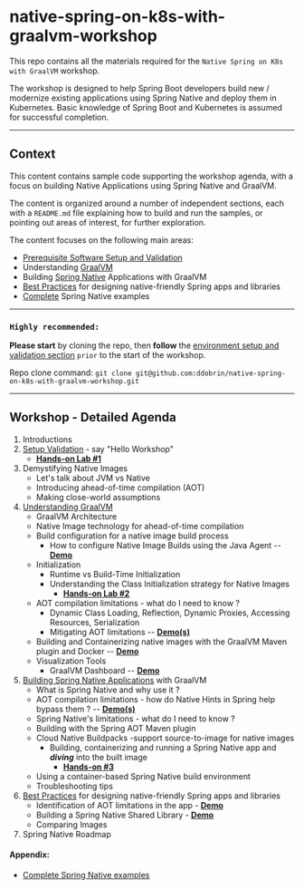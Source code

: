 # native-spring-on-k8s-with-graalvm-workshop

This repo contains all the materials required for the `Native Spring on K8s with GraalVM` workshop.

The workshop is designed to help Spring Boot developers build new / modernize existing applications using Spring Native and deploy them in Kubernetes. 
Basic knowledge of Spring Boot and Kubernetes is assumed for successful completion.

---------
## Context

This content contains sample code supporting the workshop agenda, with a focus on building Native Applications using Spring Native and GraalVM.

The content is organized around a number of independent sections, each with a `README.md` file explaining how to build and run the samples, 
or pointing out areas of interest, for further exploration. 

The content focuses on the following main areas:
* [Prerequisite Software Setup and Validation](setup/README.md) 
* Understanding [GraalVM](graalvm/README.md)
* Building [Spring Native](spring-native/README.md) Applications with GraalVM
* [Best Practices](best-practices/README.md) for designing native-friendly Spring apps and libraries
* [Complete](complete/README.md) Spring Native examples

----
### `Highly recommended:`
**Please start** by cloning the repo, then **follow** the [environment setup and validation section](setup/README.md) `prior` to the start of the workshop.

Repo clone command: `git clone git@github.com:ddobrin/native-spring-on-k8s-with-graalvm-workshop.git`

---------
## Workshop - Detailed Agenda

1. Introductions
2. [Setup Validation](setup/README.md) - say "Hello Workshop" 
    * **[Hands-on Lab #1](setup/README.md#Build-Run-App)**
3. Demystifying Native Images
    * Let's talk about JVM vs Native
    * Introducing ahead-of-time compilation (AOT)
    * Making close-world assumptions
4. [Understanding GraalVM](graalvm/README.md)
    * GraalVM Architecture
    * Native Image technology for ahead-of-time compilation
    * Build configuration for a native image build process
        * How to configure Native Image Builds using the Java Agent -- **[Demo](graalvm/README.md#Demo)** 
    * Initialization
        * Runtime vs Build-Time Initialization
        * Understanding the Class Initialization strategy for Native Images
            * **[Hands-on Lab #2](graalvm/README.md#Lab)** 
    * AOT compilation limitations - what do I need to know ?
        * Dynamic Class Loading, Reflection, Dynamic Proxies, Accessing Resources, Serialization
        * Mitigating AOT limitations -- **[Demo(s)](graalvm/README.md#Demo)** 
    * Building and Containerizing native images with the GraalVM Maven plugin and Docker -- **[Demo](graalvm/README.md#Demo)**       
    * Visualization Tools
        * GraalVM Dashboard -- **[Demo](graalvm/README.md#Demo)** 
5. [Building Spring Native Applications](spring-native/README.md) with GraalVM
    * What is Spring Native and why use it ?
    * AOT compilation limitations - how do Native Hints in Spring help bypass them ? -- **[Demo(s)](spring-native/README.md#Demo)**
    * Spring Native's limitations - what do I need to know ?
    * Building with the Spring AOT Maven plugin 
    * Cloud Native Buildpacks -support source-to-image for native images 
        * Building, containerizing and running a Spring Native app and **_diving_** into the built image
            * **[Hands-on #3](spring-native/README.md#Lab)**
    * Using a container-based Spring Native build environment
    * Troubleshooting tips
6. [Best Practices](best-practices/README.md) for designing native-friendly Spring apps and libraries
   * Identification of AOT limitations in the app - **[Demo](best-practices/README.md)**
   * Building a Spring Native Shared Library - **[Demo](best-practices/README.md)**
   * Comparing Images
7. Spring Native Roadmap

#### Appendix:
   * [Complete Spring Native examples](complete/README.md)

